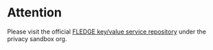 # Attention

Please visit the official [FLEDGE key/value service repository](https://github.com/privacysandbox/fledge-key-value-service) under the privacy
sandbox org.

